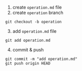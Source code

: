 1. create `operation.md` file
2. create `operation` branch
```
git checkout -b operation
```
3. add `operation.md` file
```
git add operation.md
```
4. commit & push
```
git commit -m "add operation.md"
git push origin HEAD
```
